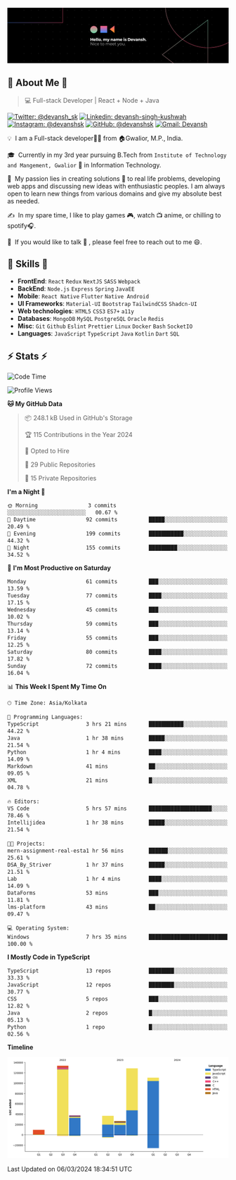 ![Banner](./Devansh%20Singh%20Banner.png)

## 👋 About Me 👋

> 💻 Full-stack Developer | React + Node + Java

[![Twitter: @devansh_sk](https://img.shields.io/twitter/follow/devansh_sk?style=social)](https://twitter.com/devansh_sk)
[![Linkedin: devansh-singh-kushwah](https://img.shields.io/badge/-Devansh%20Singh%20Kushwah-blue?style=flat-square&logo=Linkedin&logoColor=white&link=https://www.linkedin.com/in/devanshsk/)](https://www.linkedin.com/in/devanshsk/)
[![Instagram: @devanshsk](https://img.shields.io/badge/-devanshsk-E4405F?style=flat-square&logo=instagram&logoColor=white)](https://instagram.com/devanshsk)
[![GitHub: @devanshsk](https://img.shields.io/github/followers/devanshsk?label=follow&style=social)](https://github.com/devanshsk)
[![Gmail: Devansh](https://img.shields.io/badge/Gmail-D14836?style=flat-square&logo=gmail&logoColor=white)](mailto:work.devanshsk@gmail.com)

💡 &nbsp;I am a Full-stack developer🧑‍💻 from 🏠Gwalior, M.P., India.

🎓 &nbsp;Currently in my 3rd year pursuing B.Tech from `Institute of Technology and Mangement, Gwalior` 🏫 in Information Technology.

🌱 &nbsp;My passion lies in creating solutions 🚩 to real life problems, developing web apps and discussing new ideas with enthusiastic peoples.
I am always open to learn new things from various domains and give my absolute best as needed.

✍️ &nbsp;In my spare time, I like to play games 🎮, watch 📺 anime, or chilling to spotify🎧.

💬 &nbsp;If you would like to talk 👋 , please feel free to reach out to me 😄.

##  🎉 Skills  🎉
- **FrontEnd**: `React` `Redux` `NextJS` `SASS` `Webpack`
- **BackEnd**: `Node.js` `Express` `Spring` `JavaEE`
- **Mobile**: `React Native` `Flutter` `Native Android`
- **UI Frameworks**: `Material-UI` `Bootstrap` `TailwindCSS` `Shadcn-UI`
- **Web technologies**: `HTML5` `CSS3` `ES7+` `a11y`
- **Databases**: `MongoDB` `MySQL` `PostgreSQL` `Oracle` `Redis`
- **Misc**: `Git` `Github` `Eslint` `Prettier` `Linux` `Docker` `Bash` `SocketIO`
- **Languages**: `JavaScript` `TypeScript` `Java` `Kotlin` `Dart` `SQL`

## ⚡ Stats ⚡
<!--START_SECTION:waka-->
![Code Time](http://img.shields.io/badge/Code%20Time-109%20hrs%2043%20mins-blue)

![Profile Views](http://img.shields.io/badge/Profile%20Views-0-blue)

**🐱 My GitHub Data** 

> 📦 248.1 kB Used in GitHub's Storage 
 > 
> 🏆 115 Contributions in the Year 2024
 > 
> 💼 Opted to Hire
 > 
> 📜 29 Public Repositories 
 > 
> 🔑 15 Private Repositories 
 > 
**I'm a Night 🦉** 

```text
🌞 Morning                3 commits           ░░░░░░░░░░░░░░░░░░░░░░░░░   00.67 % 
🌆 Daytime                92 commits          █████░░░░░░░░░░░░░░░░░░░░   20.49 % 
🌃 Evening                199 commits         ███████████░░░░░░░░░░░░░░   44.32 % 
🌙 Night                  155 commits         █████████░░░░░░░░░░░░░░░░   34.52 % 
```
📅 **I'm Most Productive on Saturday** 

```text
Monday                   61 commits          ███░░░░░░░░░░░░░░░░░░░░░░   13.59 % 
Tuesday                  77 commits          ████░░░░░░░░░░░░░░░░░░░░░   17.15 % 
Wednesday                45 commits          ███░░░░░░░░░░░░░░░░░░░░░░   10.02 % 
Thursday                 59 commits          ███░░░░░░░░░░░░░░░░░░░░░░   13.14 % 
Friday                   55 commits          ███░░░░░░░░░░░░░░░░░░░░░░   12.25 % 
Saturday                 80 commits          ████░░░░░░░░░░░░░░░░░░░░░   17.82 % 
Sunday                   72 commits          ████░░░░░░░░░░░░░░░░░░░░░   16.04 % 
```


📊 **This Week I Spent My Time On** 

```text
🕑︎ Time Zone: Asia/Kolkata

💬 Programming Languages: 
TypeScript               3 hrs 21 mins       ███████████░░░░░░░░░░░░░░   44.22 % 
Java                     1 hr 38 mins        █████░░░░░░░░░░░░░░░░░░░░   21.54 % 
Python                   1 hr 4 mins         ████░░░░░░░░░░░░░░░░░░░░░   14.09 % 
Markdown                 41 mins             ██░░░░░░░░░░░░░░░░░░░░░░░   09.05 % 
XML                      21 mins             █░░░░░░░░░░░░░░░░░░░░░░░░   04.78 % 

🔥 Editors: 
VS Code                  5 hrs 57 mins       ████████████████████░░░░░   78.46 % 
Intellijidea             1 hr 38 mins        █████░░░░░░░░░░░░░░░░░░░░   21.54 % 

🐱‍💻 Projects: 
mern-assignment-real-esta1 hr 56 mins        ██████░░░░░░░░░░░░░░░░░░░   25.61 % 
DSA_By_Striver           1 hr 37 mins        █████░░░░░░░░░░░░░░░░░░░░   21.51 % 
Lab                      1 hr 4 mins         ████░░░░░░░░░░░░░░░░░░░░░   14.09 % 
DataForms                53 mins             ███░░░░░░░░░░░░░░░░░░░░░░   11.81 % 
lms-platform             43 mins             ██░░░░░░░░░░░░░░░░░░░░░░░   09.47 % 

💻 Operating System: 
Windows                  7 hrs 35 mins       █████████████████████████   100.00 % 
```

**I Mostly Code in TypeScript** 

```text
TypeScript               13 repos            ████████░░░░░░░░░░░░░░░░░   33.33 % 
JavaScript               12 repos            ████████░░░░░░░░░░░░░░░░░   30.77 % 
CSS                      5 repos             ███░░░░░░░░░░░░░░░░░░░░░░   12.82 % 
Java                     2 repos             █░░░░░░░░░░░░░░░░░░░░░░░░   05.13 % 
Python                   1 repo              █░░░░░░░░░░░░░░░░░░░░░░░░   02.56 % 
```



**Timeline**

![Lines of Code chart](https://raw.githubusercontent.com/DevanshSK/DevanshSK/main/assets/bar_graph.png)


 Last Updated on 06/03/2024 18:34:51 UTC
<!--END_SECTION:waka-->

